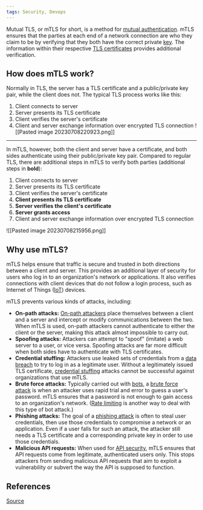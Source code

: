 ```yaml
---
tags: Security, Devops
---
```

Mutual TLS, or mTLS for short, is a method for [mutual authentication](https://www.cloudflare.com/learning/access-management/what-is-mutual-authentication/). mTLS ensures that the parties at each end of a network connection are who they claim to be by verifying that they both have the correct private [key](https://www.cloudflare.com/learning/ssl/what-is-a-cryptographic-key/). The information within their respective [TLS certificates](https://www.cloudflare.com/learning/ssl/what-is-an-ssl-certificate/) provides additional verification.

## How does mTLS work?

Normally in TLS, the server has a TLS certificate and a public/private key pair, while the client does not. The typical TLS process works like this:

1. Client connects to server
2. Server presents its TLS certificate
3. Client verifies the server's certificate
4. Client and server exchange information over encrypted TLS connection
![[Pasted image 20230708220923.png]]
---
In mTLS, however, both the client and server have a certificate, and both sides authenticate using their public/private key pair. Compared to regular TLS, there are additional steps in mTLS to verify both parties (additional steps in **bold**):

1. Client connects to server
2. Server presents its TLS certificate
3. Client verifies the server's certificate
4. **Client presents its TLS certificate**
5. **Server verifies the client's certificate**
6. **Server grants access**
7. Client and server exchange information over encrypted TLS connection

![[Pasted image 20230708215956.png]]

## Why use mTLS?

mTLS helps ensure that traffic is secure and trusted in both directions between a client and server. This provides an additional layer of security for users who log in to an organization's network or applications. It also verifies connections with client devices that do not follow a login process, such as Internet of Things ([IoT](https://www.cloudflare.com/learning/ddos/glossary/internet-of-things-iot/)) devices.

mTLS prevents various kinds of attacks, including:
- **On-path attacks:** [On-path attackers](https://www.cloudflare.com/learning/security/threats/on-path-attack/) place themselves between a client and a server and intercept or modify communications between the two. When mTLS is used, on-path attackers cannot authenticate to either the client or the server, making this attack almost impossible to carry out.
- **Spoofing attacks:** Attackers can attempt to "spoof" (imitate) a web server to a user, or vice versa. Spoofing attacks are far more difficult when both sides have to authenticate with TLS certificates.
- **Credential stuffing:** Attackers use leaked sets of credentials from a [data breach](https://www.cloudflare.com/learning/security/what-is-a-data-breach/) to try to log in as a legitimate user. Without a legitimately issued TLS certificate, [credential stuffing](https://www.cloudflare.com/learning/bots/what-is-credential-stuffing/) attacks cannot be successful against organizations that use mTLS.
- **Brute force attacks:** Typically carried out with [bots](https://www.cloudflare.com/learning/bots/what-is-a-bot/), a [brute force attack](https://www.cloudflare.com/learning/bots/brute-force-attack/) is when an attacker uses rapid trial and error to guess a user's password. mTLS ensures that a password is not enough to gain access to an organization's network. ([Rate limiting](https://www.cloudflare.com/learning/bots/what-is-rate-limiting/) is another way to deal with this type of bot attack.)
- **Phishing attacks:** The goal of a [phishing attack](https://www.cloudflare.com/learning/access-management/phishing-attack/) is often to steal user credentials, then use those credentials to compromise a network or an application. Even if a user falls for such an attack, the attacker still needs a TLS certificate and a corresponding private key in order to use those credentials.
- **Malicious API requests:** When used for [API security](https://www.cloudflare.com/learning/security/api/what-is-api-security/), mTLS ensures that API requests come from legitimate, authenticated users only. This stops attackers from sending malicious API requests that aim to exploit a vulnerability or subvert the way the API is supposed to function.

## References
[Source ](https://www.cloudflare.com/learning/access-management/what-is-mutual-tls/)


